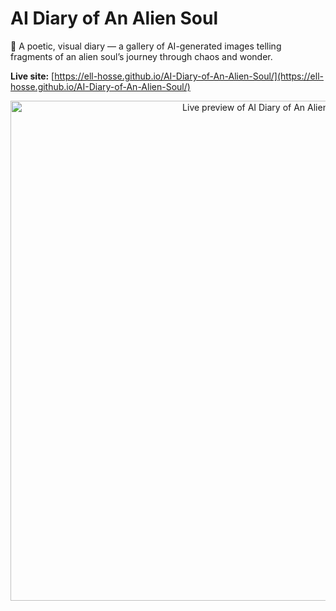 # AI Diary of An Alien Soul

🌌 A poetic, visual diary — a gallery of AI-generated images telling fragments of an alien soul’s journey through chaos and wonder.

**Live site:** [https://ell-hosse.github.io/AI-Diary-of-An-Alien-Soul/](https://ell-hosse.github.io/AI-Diary-of-An-Alien-Soul/)
<p align="center">
  <a href="https://ell-hosse.github.io/AI-Diary-of-An-Alien-Soul/">
    <img
      src="https://image.thum.io/get/maxAge/1/width/2000/crop/800/https://ell-hosse.github.io/AI-Diary-of-An-Alien-Soul/?v=0000010"
      alt="Live preview of AI Diary of An Alien Soul"
      width="800">
  </a>
</p>

